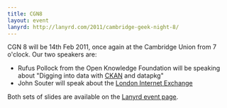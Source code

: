 ```yaml
---
title: CGN8
layout: event
lanyrd: http://lanyrd.com/2011/cambridge-geek-night-8/
---
```


CGN 8 will be 14th Feb 2011, once again at the Cambridge Union from 7 o'clock.
Our two speakers are:

* Rufus Pollock from the Open Knowledge Foundation will be speaking about "Digging into data with [CKAN](http://ckan.net) and datapkg"
* John Souter will speak about the [London Internet Exchange](https://linx.net)

Both sets of slides are available on the [Lanyrd event page](http://lanyrd.com/2011/cambridge-geek-night-8/).
